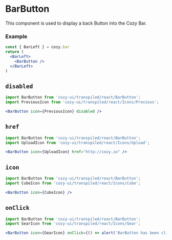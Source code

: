 # BarButton

This component is used to display a back Button into the Cozy Bar.

### Example

```jsx static
const { BarLeft } = cozy.bar
return (
  <BarLeft>
    <BarButton />
  </BarLeft>
)
```

## `disabled`

```jsx
import BarButton from 'cozy-ui/transpiled/react/BarButton';
import PreviousIcon from 'cozy-ui/transpiled/react/Icons/Previous';

<BarButton icon={PreviousIcon} disabled />
```

## `href`

```jsx
import BarButton from 'cozy-ui/transpiled/react/BarButton';
import UploadIcon from 'cozy-ui/transpiled/react/Icons/Upload';

<BarButton icon={UploadIcon} href="http://cozy.io" />
```

## `icon`

```jsx
import BarButton from 'cozy-ui/transpiled/react/BarButton';
import CubeIcon from 'cozy-ui/transpiled/react/Icons/Cube';

<BarButton icon={CubeIcon} />
```

## `onClick`

```jsx
import BarButton from 'cozy-ui/transpiled/react/BarButton';
import GearIcon from 'cozy-ui/transpiled/react/Icons/Gear';

<BarButton icon={GearIcon} onClick={() => alert('BarButton has been clicked')} />
```
